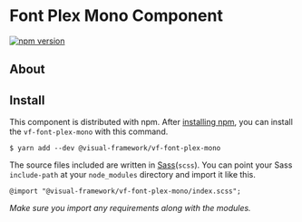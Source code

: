 # Font Plex Mono Component

[![npm version](https://badge.fury.io/js/%40visual-framework%2Fvf-font-plex-mono.svg)](https://badge.fury.io/js/%40visual-framework%2Fvf-font-plex-mono)

## About

## Install

This component is distributed with npm. After [installing npm](https://www.npmjs.com/get-npm), you can install the `vf-font-plex-mono` with this command.

```
$ yarn add --dev @visual-framework/vf-font-plex-mono
```

The source files included are written in [Sass](http://sass-lang.com)(`scss`). You can point your Sass `include-path` at your `node_modules` directory and import it like this.

```
@import "@visual-framework/vf-font-plex-mono/index.scss";
```

_Make sure you import any requirements along with the modules._
